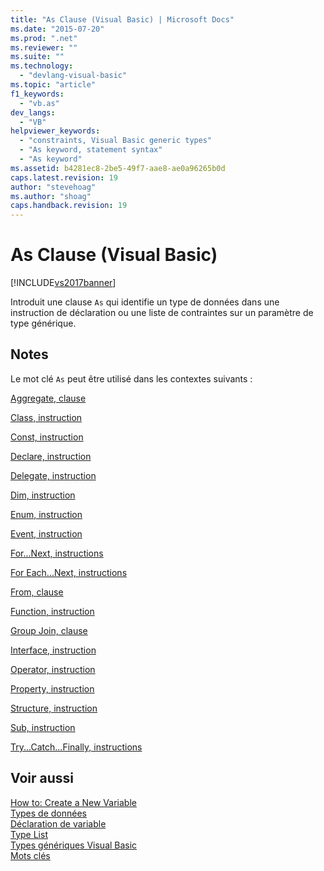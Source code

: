 ```yaml
---
title: "As Clause (Visual Basic) | Microsoft Docs"
ms.date: "2015-07-20"
ms.prod: ".net"
ms.reviewer: ""
ms.suite: ""
ms.technology: 
  - "devlang-visual-basic"
ms.topic: "article"
f1_keywords: 
  - "vb.as"
dev_langs: 
  - "VB"
helpviewer_keywords: 
  - "constraints, Visual Basic generic types"
  - "As keyword, statement syntax"
  - "As keyword"
ms.assetid: b4281ec8-2be5-49f7-aae8-ae0a96265b0d
caps.latest.revision: 19
author: "stevehoag"
ms.author: "shoag"
caps.handback.revision: 19
---
```

# As Clause (Visual Basic)
[!INCLUDE[vs2017banner](../../../visual-basic/includes/vs2017banner.md)]

Introduit une clause `As` qui identifie un type de données dans une instruction de déclaration ou une liste de contraintes sur un paramètre de type générique.  
  
## Notes  
 Le mot clé `As` peut être utilisé dans les contextes suivants :  
  
 [Aggregate, clause](../../../visual-basic/language-reference/queries/aggregate-clause.md)  
  
 [Class, instruction](../../../visual-basic/language-reference/statements/class-statement.md)  
  
 [Const, instruction](../../../visual-basic/language-reference/statements/const-statement.md)  
  
 [Declare, instruction](../../../visual-basic/language-reference/statements/declare-statement.md)  
  
 [Delegate, instruction](../../../visual-basic/language-reference/statements/delegate-statement.md)  
  
 [Dim, instruction](../../../visual-basic/language-reference/statements/dim-statement.md)  
  
 [Enum, instruction](../../../visual-basic/language-reference/statements/enum-statement.md)  
  
 [Event, instruction](../../../visual-basic/language-reference/statements/event-statement.md)  
  
 [For...Next, instructions](../../../visual-basic/language-reference/statements/for-next-statement.md)  
  
 [For Each...Next, instructions](../../../visual-basic/language-reference/statements/for-each-next-statement.md)  
  
 [From, clause](../../../visual-basic/language-reference/queries/from-clause.md)  
  
 [Function, instruction](../../../visual-basic/language-reference/statements/function-statement.md)  
  
 [Group Join, clause](../../../visual-basic/language-reference/queries/group-join-clause.md)  
  
 [Interface, instruction](../../../visual-basic/language-reference/statements/interface-statement.md)  
  
 [Operator, instruction](../../../visual-basic/language-reference/statements/operator-statement.md)  
  
 [Property, instruction](../../../visual-basic/language-reference/statements/property-statement.md)  
  
 [Structure, instruction](../../../visual-basic/language-reference/statements/structure-statement.md)  
  
 [Sub, instruction](../../../visual-basic/language-reference/statements/sub-statement.md)  
  
 [Try...Catch...Finally, instructions](../../../visual-basic/language-reference/statements/try-catch-finally-statement.md)  
  
## Voir aussi  
 [How to: Create a New Variable](../../../visual-basic/programming-guide/language-features/variables/how-to-create-a-new-variable.md)   
 [Types de données](../../../visual-basic/programming-guide/language-features/data-types/index.md)   
 [Déclaration de variable](../../../visual-basic/programming-guide/language-features/variables/variable-declaration.md)   
 [Type List](../../../visual-basic/language-reference/statements/type-list.md)   
 [Types génériques Visual Basic](../../../visual-basic/programming-guide/language-features/data-types/generic-types.md)   
 [Mots clés](../../../visual-basic/language-reference/keywords/index.md)